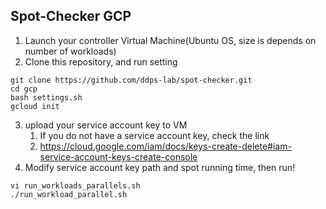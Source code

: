 ## Spot-Checker GCP

1. Launch your controller Virtual Machine(Ubuntu OS, size is depends on number of workloads)
2. Clone this repository, and run setting

```
git clone https://github.com/ddps-lab/spot-checker.git
cd gcp
bash settings.sh
gcloud init
```

3. upload your service account key to VM
    1. If you do not have a service account key, check the link
    2. https://cloud.google.com/iam/docs/keys-create-delete#iam-service-account-keys-create-console
4. Modify  service account key path and spot running time, then run!

```
vi run_workloads_parallels.sh
./run_workload_parallel.sh
```